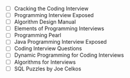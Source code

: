 * [ ] Cracking the Coding Interview
* [ ] Programming Interview Exposed
* [ ] Algorithm Design Manual
* [ ] Elements of Programming Interviews
* [ ] Programming Pearl
* [ ] Java Programming Interview Exposed
* [ ] Coding Interview Questions
* [ ] Dynamic Programming for Coding Interviews
* [ ] Algorithms for Interviews
* [ ] SQL Puzzles by Joe Celkos
